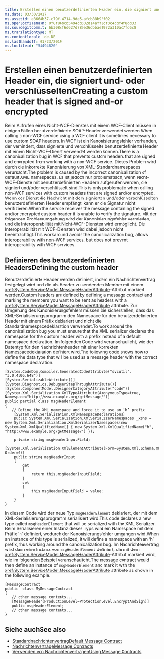 ```yaml
---
title: Erstellen einen benutzerdefinierten Header ein, die signiert und- oder verschlüsselten
ms.date: 03/30/2017
ms.assetid: e8668b37-c79f-4714-9de5-afcb88b9ff02
ms.openlocfilehash: 0f8f86bcb5494cd502d14aff1cf3c4cdf4f8dd33
ms.sourcegitcommit: 6b308cf6d627d78ee36dbbae8972a310ac7fd6c8
ms.translationtype: MT
ms.contentlocale: de-DE
ms.lasthandoff: 01/23/2019
ms.locfileid: "54494820"
---
```

# <a name="creating-a-custom-header-that-is-signed-and-or-encrypted"></a><span data-ttu-id="3a4b4-102">Erstellen einen benutzerdefinierten Header ein, die signiert und- oder verschlüsselten</span><span class="sxs-lookup"><span data-stu-id="3a4b4-102">Creating a custom header that is signed and-or encrypted</span></span>
<span data-ttu-id="3a4b4-103">Beim Aufrufen eines Nicht-WCF-Dienstes mit einem WCF-Client müssen in einigen Fällen benutzerdefinierte SOAP-Header verwendet werden.</span><span class="sxs-lookup"><span data-stu-id="3a4b4-103">When calling a non-WCF service using a WCF client it is sometimes necessary to use custom SOAP headers.</span></span> <span data-ttu-id="3a4b4-104">In WCF ist ein Kanonisierungsfehler vorhanden, der verhindert, dass signierte und verschlüsselte benutzerdefinierte Header mit einem Nicht-WCF-Dienst verwendet werden können.</span><span class="sxs-lookup"><span data-stu-id="3a4b4-104">There is a canonicalization bug in WCF that prevents custom headers that are signed and encrypted from working with a non-WCF service.</span></span> <span data-ttu-id="3a4b4-105">Dieses Problem wird durch die inkorrekte Kanonisierung von XML-Standardnamespaces verursacht.</span><span class="sxs-lookup"><span data-stu-id="3a4b4-105">The problem is caused by the incorrect canonicalization of default XML namespaces.</span></span> <span data-ttu-id="3a4b4-106">Es ist jedoch nur problematisch, wenn Nicht-WCF-Dienste mit benutzerdefinierten Headern aufgerufen werden, die signiert und/oder verschlüsselt sind.</span><span class="sxs-lookup"><span data-stu-id="3a4b4-106">This is only problematic when calling non-WCF services with custom headers that are signed and/or encrypted.</span></span>  <span data-ttu-id="3a4b4-107">Wenn der Dienst die Nachricht mit dem signierten und/oder verschlüsselten benutzerdefinierten Header empfängt, kann er die Signatur nicht verifizieren.</span><span class="sxs-lookup"><span data-stu-id="3a4b4-107">When the service receives the message containing the signed and/or encrypted custom header it is unable to verify the signature.</span></span> <span data-ttu-id="3a4b4-108">Mit der folgenden Problemumgehung wird der Kanonisierungsfehler vermieden, und die Interoperabilität mit Nicht-WCF-Diensten wird ermöglicht. Die Interoperabilität mit WCF-Diensten wird dabei jedoch nicht beeinträchtigt.</span><span class="sxs-lookup"><span data-stu-id="3a4b4-108">This workaround avoids the canonicalization bug, allows interoperability with non-WCF services, but does not prevent interoperability with WCF services.</span></span>  
  
## <a name="defining-the-custom-header"></a><span data-ttu-id="3a4b4-109">Definieren des benutzerdefinierten Headers</span><span class="sxs-lookup"><span data-stu-id="3a4b4-109">Defining the custom header</span></span>  
 <span data-ttu-id="3a4b4-110">Benutzerdefinierte Header werden definiert, indem ein Nachrichtenvertrag festgelegt wird und die als Header zu sendenden Member mit einem <xref:System.ServiceModel.MessageHeaderAttribute>-Attribut markiert werden.</span><span class="sxs-lookup"><span data-stu-id="3a4b4-110">Custom headers are defined by defining a message contract and marking the members you want to be sent as headers with a <xref:System.ServiceModel.MessageHeaderAttribute> attribute.</span></span> <span data-ttu-id="3a4b4-111">Zur Umgehung des Kanonisierungsfehlers müssen Sie sicherstellen, dass das XML-Serialisierungsprogramm den Namespace für den benutzerdefinierten Header mit einem Präfix deklariert und nicht die Standardnamespacedeklaration verwendet.</span><span class="sxs-lookup"><span data-stu-id="3a4b4-111">To work around the canonicalization bug you must ensure that the XML serializer declares the namespace for the custom header with a prefix instead of a default namespace declaration.</span></span> <span data-ttu-id="3a4b4-112">Im folgenden Code wird veranschaulicht, wie der Datentyp für den Nachrichtenheader mit einer korrekten Namespacedeklaration definiert wird.</span><span class="sxs-lookup"><span data-stu-id="3a4b4-112">The following code shows how to define the data type that will be used as a message header with the correct namespace declaration.</span></span>  
  
```  
[System.CodeDom.Compiler.GeneratedCodeAttribute("svcutil", "3.0.4506.648")]  
[System.SerializableAttribute()]  
[System.Diagnostics.DebuggerStepThroughAttribute()]  
[System.ComponentModel.DesignerCategoryAttribute("code")]  
[System.Xml.Serialization.XmlTypeAttribute(AnonymousType=true, Namespace="http://www.example.org/getMessage/")]  
public partial class msgHeaderElement  
{  
   // Define the XML namespace and force it to use an ‘h’ prefix  
    [System.Xml.Serialization.XmlNamespaceDeclarations]  
    public System.Xml.Serialization.XmlSerializerNamespaces _xsns = new System.Xml.Serialization.XmlSerializerNamespaces(new System.Xml.XmlQualifiedName[] { new System.Xml.XmlQualifiedName("h", "http://www.example.org/getMessage/") });  
  
    private string msgHeaderInputField;  
  [System.Xml.Serialization.XmlElementAttribute(Form=System.Xml.Schema.XmlSchemaForm.Unqualified, Order=0)]  
    public string msgHeaderInput  
    {  
        get  
        {  
            return this.msgHeaderInputField;  
        }  
        set  
        {  
            this.msgHeaderInputField = value;  
        }  
    }  
}  
```  
  
 <span data-ttu-id="3a4b4-113">In diesem Code wird der neue Typ `msgHeaderElement` deklariert, der mit dem XML-Serialisierungsprogramm serialisiert wird.</span><span class="sxs-lookup"><span data-stu-id="3a4b4-113">This code declares a new type called `msgHeaderElement` that will be serialized with the XML Serializer.</span></span> <span data-ttu-id="3a4b4-114">Beim Serialisieren einer Instanz dieses Typs wird ein Namespace mit dem Präfix 'h' definiert, wodurch der Kanonisierungsfehler umgangen wird.</span><span class="sxs-lookup"><span data-stu-id="3a4b4-114">When an instance of this type is serialized, it will define a namespace with an ‘h’ prefix, thus working around the canonicalization bug.</span></span>  <span data-ttu-id="3a4b4-115">Im Nachrichtenvertrag wird dann eine Instanz von `msgHeaderElement` definiert, die mit dem <xref:System.ServiceModel.MessageHeaderAttribute>-Attribut markiert wird, wie im folgenden Beispiel veranschaulicht.</span><span class="sxs-lookup"><span data-stu-id="3a4b4-115">The message contract would then define an instance of `msgHeaderElement` and mark it with the <xref:System.ServiceModel.MessageHeaderAttribute> attribute as shown in the following example.</span></span>  
  
```  
[MessageContract]  
public  class MyMessageContract  
{  
   // other message contents...  
   [MessageHeader(ProductionLevel=ProtectionLevel.EncryptAndSign)]  
   public msgHeaderElement;  
   // other message contents...  
}  
```  
  
## <a name="see-also"></a><span data-ttu-id="3a4b4-116">Siehe auch</span><span class="sxs-lookup"><span data-stu-id="3a4b4-116">See also</span></span>
- [<span data-ttu-id="3a4b4-117">Standardnachrichtenvertrag</span><span class="sxs-lookup"><span data-stu-id="3a4b4-117">Default Message Contract</span></span>](../../../../docs/framework/wcf/samples/default-message-contract.md)
- [<span data-ttu-id="3a4b4-118">Nachrichtenverträge</span><span class="sxs-lookup"><span data-stu-id="3a4b4-118">Message Contracts</span></span>](../../../../docs/framework/wcf/samples/message-contracts.md)
- [<span data-ttu-id="3a4b4-119">Verwenden von Nachrichtenverträgen</span><span class="sxs-lookup"><span data-stu-id="3a4b4-119">Using Message Contracts</span></span>](../../../../docs/framework/wcf/feature-details/using-message-contracts.md)

